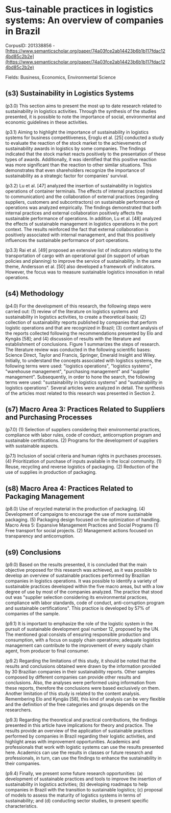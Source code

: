 # Sus-tainable practices in logistics systems: An overview of companies in Brazil

CorpusID: 201338856 - [https://www.semanticscholar.org/paper/74a03fce2ab14423b6b1b117fdac124bd85c2b2e](https://www.semanticscholar.org/paper/74a03fce2ab14423b6b1b117fdac124bd85c2b2e)

Fields: Business, Economics, Environmental Science

## (s3) Sustainability in Logistics Systems
(p3.0) This section aims to present the most up to date research related to sustainability in logistics activities. Through the synthesis of the studies presented, it is possible to note the importance of social, environmental and economic guidelines in these activities.

(p3.1) Aiming to highlight the importance of sustainability in logistics systems for business competitiveness, Eroglu et al. [25] conducted a study to evaluate the reaction of the stock market to the achievements of sustainability awards in logistics by some companies. The findings indicated that the stock market reacts positively to the presentation of these types of awards. Additionally, it was identified that this positive reaction was more significant than the reaction to other similar situations. This demonstrates that even shareholders recognize the importance of sustainability as a strategic factor for companies' survival.

(p3.2) Lu et al. [47] analyzed the insertion of sustainability in logistics operations of container terminals. The effects of internal practices (related to communication) and the collaboration of external practices (regarding suppliers, customers and subcontractors) on sustainable performance of operations was analyzed empirically. The findings demonstrated that both internal practices and external collaboration positively affects the sustainable performance of operations. In addition, Lu et al. [48] analyzed the effects of sustainable management in logistics operations in the port context. The results reinforced the fact that external collaboration is positively associated with internal management, and that this positively influences the sustainable performance of port operations.

(p3.3) Rai et al. [49] proposed an extensive list of indicators relating to the transportation of cargo with an operational goal (in support of urban policies and planning) to improve the service of sustainability. In the same theme, Andersson et al. [50] also developed a framework of indicators. However, the focus was to measure sustainable logistics innovation in retail operations.
## (s4) Methodology
(p4.0) For the development of this research, the following steps were carried out: (1) review of the literature on logistics systems and sustainability in logistics activities, to create a theoretical basis; (2) collection of sustainability reports published by companies that perform logistic operations and that are recognized in Brazil; (3) content analysis of the reports collected following the recommendations presented by Elo and Kyngäs [58]; and (4) discussion of results with the literature and establishment of conclusions. Figure 1 summarizes the steps of research. The literature review was conducted in the following scientific bases: Science Direct, Taylor and Francis, Springer, Emerald Insight and Wiley. Initially, to understand the concepts associated with logistics systems, the following terms were used: "logistics operations", "logistics systems", "warehouse management", "purchasing management" and "supplier management". Subsequently, in order to hone the search, the following terms were used: "sustainability in logistics systems" and "sustainability in logistics operations". Several articles were analyzed in detail. The synthesis of the articles most related to this research was presented in Section 2.
## (s7) Macro Area 3: Practices Related to Suppliers and Purchasing Processes
(p7.0) (1) Selection of suppliers considering their environmental practices, compliance with labor rules, code of conduct, anticorruption program and sustainable certifications. (2) Programs for the development of suppliers with sustainable aspects.

(p7.1) Inclusion of social criteria and human rights in purchases processes. (4) Prioritization of purchase of inputs available in the local community. (1) Reuse, recycling and reverse logistics of packaging. (2) Reduction of the use of supplies in production of packaging.
## (s8) Macro Area 4: Practices Related to Packaging Management
(p8.0) Use of recycled material in the production of packaging. (4) Development of campaigns to encourage the use of more sustainable packaging. (5) Packaging design focused on the optimization of handling. Macro Area 5: Expansive Management Practices and Social Programs (1) Free transport for social projects. (2) Management actions focused on transparency and anticorruption.
## (s9) Conclusions
(p9.0) Based on the results presented, it is concluded that the main objective proposed for this research was achieved, as it was possible to develop an overview of sustainable practices performed by Brazilian companies in logistics operations. It was possible to identify a variety of sustainable practices developed within the five macro areas, but with a low degree of use by most of the companies analyzed. The practice that stood out was "supplier selection considering its environmental practices, compliance with labor standards, code of conduct, anti-corruption program and sustainable certifications". This practice is developed by 57% of companies of the sample.

(p9.1) It is important to emphasize the role of the logistic system in the pursuit of sustainable development goal number 12, proposed by the UN. The mentioned goal consists of ensuring responsible production and consumption, with a focus on supply chain operations; adequate logistics management can contribute to the improvement of every supply chain agent, from producer to final consumer.

(p9.2) Regarding the limitations of this study, it should be noted that the results and conclusions obtained were drawn by the information provided by 30 Brazilian companies in their sustainability reports. Other samples composed by different companies can provide other results and conclusions. Also, the analyses were performed using information from these reports, therefore the conclusions were based exclusively on them. Another limitation of this study is related to the content analysis. Remembering Elo and Kyngäs [58], this kind of analysis can be very flexible and the definition of the free categories and groups depends on the researchers.

(p9.3) Regarding the theoretical and practical contributions, the findings presented in this article have implications for theory and practice. The results provide an overview of the application of sustainable practices performed by companies in Brazil regarding their logistic activities, and highlight areas with improvement opportunities. Academics and professionals that work with logistic systems can use the results presented here. Academics can use the results in classes or future research and professionals, in turn, can use the findings to enhance the sustainability in their companies.

(p9.4) Finally, we present some future research opportunities: (a) development of sustainable practices and tools to improve the insertion of sustainability in logistics activities; (b) developing roadmaps to help companies in Brazil with the transition to sustainable logistics; (c) proposal of models to assess the maturity of logistics systems in terms of sustainability; and (d) conducting sector studies, to present specific characteristics.

